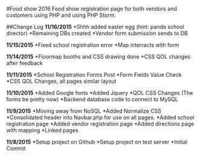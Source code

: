 #Food show 2016
Food show registration page for both vendors and customers using PHP and using PHP Storm.

##Change Log
**11/16/2015**
*Shhh added easter egg (hint: panda school director)
*Remaining DBs created
*Vendor form submission sends to DB

**11/15/2015**
*Fixed school registration error
*Map interracts with form

**11/14/2015**
*Floormap booths and CSS drawing done
*CSS QOL changes after feedback

**11/11/2015**
*School Registration Forms Post
*Form Fields Value Check
*CSS QOL Changes, all pages similar layout

**11/10/2015**
*Added Google fonts
*Added Jquery
*QOL CSS Changes (The forms be pretty now)
*Backend database code to connect to MySQL

**11/9/2015**
*Moving away from NoSQL
*Added Normalize CSS
*Consolidated header into Navbar.php for use on all pages.
*Added school registration page
*Added vendor registration page
*Added directions page with mapping
*Linked pages

**11/8/2015**
*Setup project on Github
*Setup project on test server
*Initial Commit